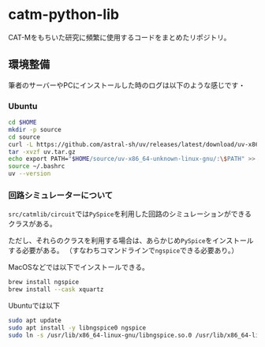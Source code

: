 # catm-python-lib

CAT-Mをもちいた研究に頻繁に使用するコードをまとめたリポジトリ。


## 環境整備

筆者のサーバーやPCにインストールした時のログは以下のような感じです・

### Ubuntu 

```zsh
cd $HOME
mkdir -p source 
cd source 
curl -L https://github.com/astral-sh/uv/releases/latest/download/uv-x86_64-unknown-linux-gnu.tar.gz -o uv.tar.gz
tar -xvzf uv.tar.gz
echo export PATH="$HOME/source/uv-x86_64-unknown-linux-gnu/:\$PATH" >>  ~/.bashrc
source ~/.bashrc 
uv --version
```

### 回路シミュレーターについて

`src/catmlib/circuit`では`PySpice`を利用した回路のシミュレーションができるクラスがある。

ただし、それらのクラスを利用する場合は、あらかじめ`PySpice`をインストールする必要がある。
（すなわちコマンドラインで`ngspice`できる必要あり。）

MacOSなどでは以下でインストールできる。

```zsh
brew install ngspice
brew install --cask xquartz
```

Ubuntuでは以下

```zsh
sudo apt update
sudo apt install -y libngspice0 ngspice
sudo ln -s /usr/lib/x86_64-linux-gnu/libngspice.so.0 /usr/lib/x86_64-linux-gnu/libngspice.so
```
